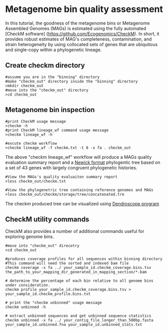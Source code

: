 # Metagenome bin quality assessment
In this tutorial, the goodness of the metagenome bins or Metagenome Assembled Genomes (MAGs) is estimated using the fully automated [CheckM software] (https://github.com/Ecogenomics/CheckM). In short,  it provides robust estimates of MAG's completeness, contamination, and strain heterogeneity by using collocated sets of genes that are ubiquitous and single-copy within a phylogenetic lineage. 

## Create checkm directory
```
#assume you are in the "binning" directory
#make "checkm_out" directory inside the "binning" directory  
>mkdir checkm_out
#move into the "checkm_out" directory
>cd checkm_out
```
## Metagenome bin inspection

```
#print CheckM usage message
>checkm -h
#print CheckM lineage_wf command usage message
>checkm lineage_wf -h

#excute checkm workflow 
>checkm lineage_wf -f checkm.txt -t 8 -x fa . checkm_out
```
The above "checkm lineage_wf" workflow will produce a MAGs quality evaluation summary report and a [Newick format](https://en.wikipedia.org/wiki/Newick_format) phylogentic tree based on a set of 43 genes with largely congruent phylogenetic histories.
```
#View the MAGs's quality evaluaiton summary report 
>less checkm_out/checkm.txt

#View the phylogenetric tree containing reference genomes and MAGs
>less checkm_out/checkm/storage/tree/concatenated.tre
```
The checkm produced tree can be visualized using [Dendroscope program](http://dendroscope.org/)
## CheckM utility commands  
CheckM also provides a number of additional commands useful for exploring genome bins.
```
#move into "checkm_out" direcotry
>cd checkm_out

#produces coverage profiles for all sequences within binning directory
#This command will need the sorted and indexed bam file
checkm coverage -x fa ../ your_sample_id.checkm_coverage.bins.tsv the_path_to_your_mapping_dir_generated_in_mapping_section/*.bam

# determine the percentage of each bin relative to all genome bins under consideration.
checkm profile your_sample_id.checkm_coverage.bins.tsv > your_sample_id.checkm_profile.bins.txt

# print the "checkm unbinned" usage message
checkm unbinned -h

# extract unbinned sequences and get unbinned sequence statistics
checkm unbinned -x fa ../ your_contig_file_longer_than_500bp.fasta your_sample_id.unbinned.fna your_sample_id.unbinned_stats.txt
```
